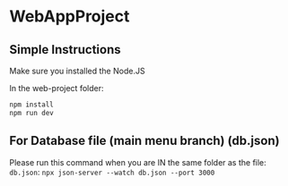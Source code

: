 # WebAppProject
 
## Simple Instructions

Make sure you installed the Node.JS

In the web-project folder:
```bash
npm install
npm run dev
```

##  For Database file (main menu branch) (db.json)

Please run this command when you are IN the same folder as the file: ```db.json```:
```npx json-server --watch db.json --port 3000```
